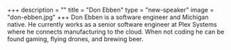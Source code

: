 +++
description = ""
title = "Don Ebben"
type = "new-speaker"
image = "don-ebben.jpg"
+++
Don Ebben is a software engineer and Michigan native. He currently works as a senior software engineer at Plex Systems where he connects manufacturing to the cloud. When not coding he can be found gaming, flying drones, and brewing beer.